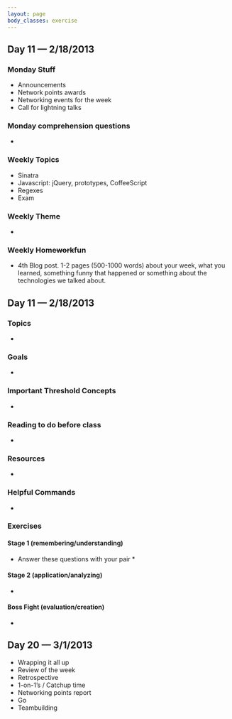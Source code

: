 ```yaml
---
layout: page
body_classes: exercise
---
```


## Day 11 &mdash; 2/18/2013
### Monday Stuff
* Announcements
* Network points awards
* Networking events for the week
* Call for lightning talks

### Monday comprehension questions
*

### Weekly Topics
* Sinatra
* Javascript: jQuery, prototypes, CoffeeScript
* Regexes
* Exam

### Weekly Theme
*

### Weekly Home<del>work</del>**fun**
* 4th Blog post. 1-2 pages (500-1000 words) about your week, what you learned, something funny that happened or something about the technologies we talked about.


## Day 11 &mdash; 2/18/2013
### Topics
*

### Goals
*

### Important Threshold Concepts
*

### Reading to do before class
*

### Resources
*

### Helpful Commands
*

### Exercises

#### Stage 1 (remembering/understanding)

* Answer these questions with your pair
  *

#### Stage 2 (application/analyzing)
*

#### Boss Fight (evaluation/creation)
*

## Day 20 &mdash; 3/1/2013
* Wrapping it all up
* Review of the week
* Retrospective
* 1-on-1’s / Catchup time
* Networking points report
* Go
* Teambuilding
